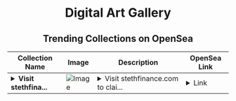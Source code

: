 <div align="center">

# Digital Art Gallery

## Trending Collections on OpenSea

| Collection Name                       | Image                                                                                     | Description                       | OpenSea Link                                                                                          |
|---------------------------------------|-------------------------------------------------------------------------------------------|-----------------------------------|--------------------------------------------------------------------------------------------------------|
| **<details><summary>Visit stethfina...</summary>Visit stethfinance.com to claim rewards</details>** | ![Image](https://i.seadn.io/s/raw/files/be482233c9bd1b78c4ae04c91570a346.png?w=500&auto=format?w=200&auto=format) | <details><summary>Visit stethfinance.com to clai...</summary>Visit stethfinance.com to claim rewards</details> | <details><summary>Link</summary>[Visit stethfinance.com to claim rewards](https://opensea.io/collection/visit-stethfinance-com-to-claim-rewards-22)</details> |

</div>